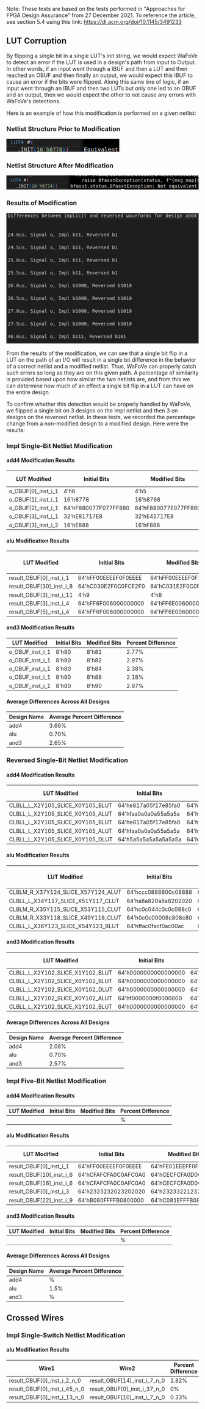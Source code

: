 Note: These tests are based on the tests performed in "Approaches for FPGA Design Assurance" from 27 December 2021. 
To reference the article, see section 5.4 using this link: https://dl.acm.org/doi/10.1145/3491233

## LUT Corruption

By flipping a single bit in a single LUT's init string, we would expect WaFoVe to detect an error if the LUT is used in a design's path from input to Output. In other words, if an input went through a IBUF and then a LUT and then reached an OBUF and then finally an output, we would expect this IBUF to cause an error if the bits were flipped. Along this same line of logic, if an input went through an IBUF and then two LUTs but only one led to an OBUF and an output, then we would expect the other to not cause any errors with WaFoVe's detections. 

Here is an example of how this modification is performed on a given netlist:

### Netlist Structure Prior to Modification
![image](pictures/Before_LUT_Corruption.png)

### Netlist Structure After Modification
![image](pictures/After_LUT_Corruption.png)

### Results of Modification
![image](pictures/LUT_Corruption_Effects.png)

From the results of the modification, we can see that a single bit flip in a LUT on the path of an I/O will result in a single bit difference in the behavior of a correct netlist and a modified netlist. Thus, WaFoVe can properly catch such errors so long as they are on this given path. A percentage of similarity is provided based upon how similar the two netlists are, and from this we can determine how much of an effect a single bit flip in a LUT can have on the entire design.

To confirm whether this detection would be properly handled by WaFoVe, we flipped a single bit on 3 designs on the impl netlist and then 3 on designs on the reversed netlist. In these tests, we recorded the percentage change from a non-modified design to a modified design. Here were the results:

### Impl Single-Bit Netlist Modification

#### add4 Modification Results
| LUT Modified | Initial Bits | Modified Bits | Percent Difference |
| --- | --- | --- | --- |
| o_OBUF[0]_inst_i_1 | 4'h6 | 4'h5 | 12.13% |
| o_OBUF[1]_inst_i_1  | 16'h8778 | 16'h8768 | 1.49% | 
| o_OBUF[2]_inst_i_1 | 64'hF880077F077FF880 | 64'hF880077E077FF880 | 0.99% |
| o_OBUF[3]_inst_i_1 | 32'hE81717E8 | 32'hE41717E8 | 1.98% |
| o_OBUF[3]_inst_i_2 | 16'hE888 | 16'hF888 | 1.73% |

#### alu Modification Results
| LUT Modified | Initial Bits | Modified Bits | Average Percent Difference |
| --- | --- | --- | --- |
| result_OBUF[0]_inst_i_1   | 64'hFF00EEEEF0F0EEEE | 64'hFF00EEEEF0F1EEEE | 2.48% |
| result_OBUF[30]_inst_i_8 | 64'hC030E2F0C0FCE2F0 | 64'hC031E2F0C0FCE2F0 | 0.17% |
| result_OBUF[3]_inst_i_11 | 4'h9 | 4'h8 | 0.5% |
| result_OBUF[3]_inst_i_4 | 64'hFF6F006000000000 | 64'hFF6E006000000000 | 0.17% |
| result_OBUF[5]_inst_i_4 | 64'hFF6F006000000000 | 64'hFF6E006000000000 | 0.17% |

#### and3 Modification Results
| LUT Modified | Initial Bits | Modified Bits | Percent Difference |
| --- | --- | --- | --- |
| o_OBUF_inst_i_1 | 8'h80 | 8'h81 | 2.77% |
| o_OBUF_inst_i_1 | 8'h80 | 8'h82 | 2.97% |
| o_OBUF_inst_i_1 | 8'h80 | 8'h84 | 2.38% |
| o_OBUF_inst_i_1 | 8'h80 | 8'h88 | 2.18% |
| o_OBUF_inst_i_1 | 8'h80 | 8'h90 | 2.97% |

 
#### Average Differences Across All Designs
| Design Name | Average Percent Difference |
| --- |  --- |
| add4 | 3.66% |
| alu | 0.70% |
| and3 | 2.65% |

### Reversed Single-Bit Netlist Modification

#### add4 Modification Results
| LUT Modified | Initial Bits | Modified Bits | Percent Difference |
| --- | --- | --- | --- |
| CLBLL_L_X2Y105_SLICE_X0Y105_BLUT | 64'he817a05f17e85fa0 | 64'he817a05f07e85fa0 | 0.5% |
| CLBLL_L_X2Y105_SLICE_X0Y105_ALUT | 64'hfaa0a0a0a55a5a5a | 64'hfaa0a0a0255a5a5a | 1.73% |
| CLBLL_L_X2Y105_SLICE_X0Y105_BLUT | 64'he817a05f17e85fa0 | 64'he817a05f16e85fa0 | 0.25% |
| CLBLL_L_X2Y105_SLICE_X0Y105_ALUT | 64'hfaa0a0a0a55a5a5a | 64'hfaa0a0a0ad5a5a5a | 1.24% |
| CLBLL_L_X2Y105_SLICE_X0Y105_DLUT | 64'h5a5a5a5a5a5a5a5a | 64'h5e5a5a5a5a5a5a5a | 6.68% |

#### alu Modification Results
| LUT Modified | Initial Bits | Modified Bits | Average Percent Difference |
| --- | --- | --- | --- |
| CLBLM_R_X37Y124_SLICE_X57Y124_ALUT  | 64'hccc0888800c08888 | 64'hccd0888800c08888 | 0.17% |
| CLBLL_L_X34Y117_SLICE_X51Y117_CLUT | 64'ha8a820a8a8202020 | 64'ha8a820a8a8602020 | 0.5% |
| CLBLM_R_X35Y115_SLICE_X53Y115_CLUT | 64'hc0c044c0c0c088c0 | 64'hc0c044c1c0c088c0 | 0.33% |
| CLBLM_R_X33Y118_SLICE_X49Y118_CLUT | 64'h0c0c00008c808c80 | 64'hc1c00008c808c80 | 0.66% |
| CLBLL_L_X36Y123_SLICE_X54Y123_BLUT | 64'hffac0facf0ac00ac | 64'hefac0facf0ac00ac | 0.17% |

#### and3 Modification Results
| LUT Modified | Initial Bits | Modified Bits | Percent Difference |
| --- | --- | --- | --- |
| CLBLL_L_X2Y102_SLICE_X1Y102_BLUT | 64'h0000000000000000 | 64'h20 | 2.57% |
| CLBLL_L_X2Y102_SLICE_X0Y102_BLUT | 64'h0000000000000000 | 64'h4 | 2.57% |
| CLBLL_L_X2Y102_SLICE_X0Y102_DLUT | 64'h0000000000000000 | 64'h20 | 2.57% |
| CLBLL_L_X2Y102_SLICE_X0Y102_ALUT | 64'hf0000000f0000000 | 64'hf0000000f0080000 | 2.57% |
| CLBLL_L_X2Y102_SLICE_X1Y102_BLUT | 64'h0000000000000000 | 64'h40 | 2.57% |
 
#### Average Differences Across All Designs
| Design Name | Average Percent Difference |
| --- |  --- |
| add4 | 2.08% |
| alu | 0.70% |
| and3 | 2.57% |

### Impl Five-Bit Netlist Modification

#### add4 Modification Results
| LUT Modified | Initial Bits | Modified Bits | Percent Difference |
| --- | --- | --- | --- |
| | |  | % |

#### alu Modification Results
| LUT Modified | Initial Bits | Modified Bits | Percent Difference |
| --- | --- | --- | --- |
| result_OBUF[0]_inst_i_1   | 64'hFF00EEEEF0F0EEEE | 64'hFE01EEEFF0F1EEEF | 6.27% |
| result_OBUF[10]_inst_i_6 | 64'hCFAFCFA0C0AFC0A0 | 64'hCECFCFA0D0CFC0A1 | 0.17% |
| result_OBUF[16]_inst_i_6 | 64'hCFAFCFA0C0AFC0A0 | 64'hCECFCFA0D0CFC0A1  | 0.33% |
| result_OBUF[0]_inst_i_3 | 64'h2323232023202020 | 64'h2323322123202031 | 0.5% |
| result_OBUF[22]_inst_i_9 | 64'hB080FFFFB0800000 | 64'hC081EFFFB0800030 | 0.17% |

#### and3 Modification Results
| LUT Modified | Initial Bits | Modified Bits | Percent Difference |
| --- | --- | --- | --- |
|  | | | % |

#### Average Differences Across All Designs
| Design Name | Average Percent Difference |
| --- | --- |
| add4 | % |
| alu | 1.5% |
| and3 | % |

## Crossed Wires

### Impl Single-Switch Netlist Modification

#### alu Modification Results
| Wire1 | Wire2 | Percent Difference |
| --- | --- | --- |
| result_OBUF[0]_inst_i_2_n_0  | result_OBUF[14]_inst_i_7_n_0 | 1.82% |
| result_OBUF[0]_inst_i_45_n_0 | result_OBUF[0]_inst_i_37_n_0 | 0% | 
| result_OBUF[0]_inst_i_13_n_0 | result_OBUF[10]_inst_i_7_n_0 | 0.33% | 

